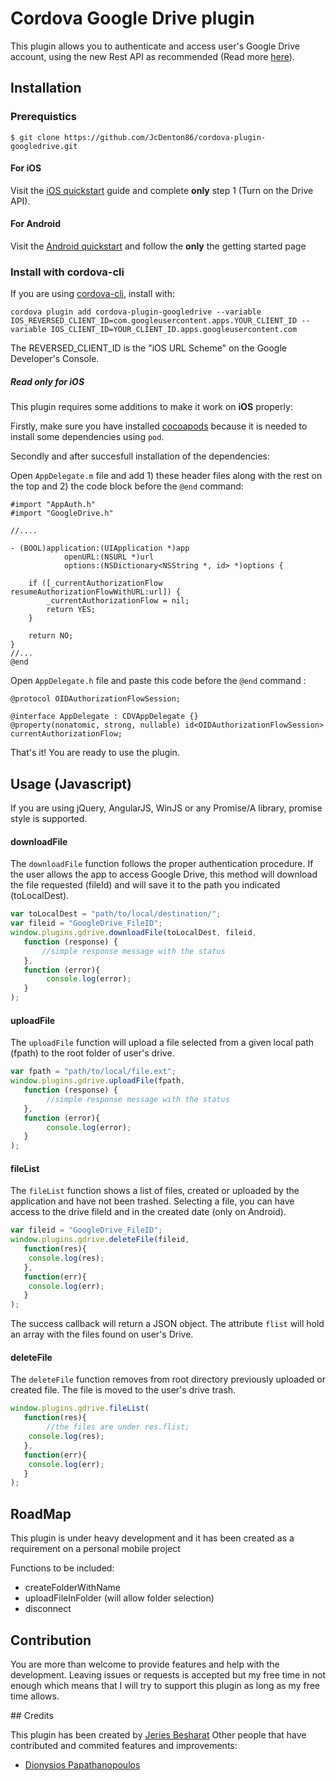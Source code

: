 # Cordova Google Drive plugin

This plugin allows you to authenticate and access user's Google Drive account, using the new Rest API as recommended (Read more [here](https://github.com/google/google-api-objectivec-client-for-rest)).

## Installation

### Prerequistics
``
$ git clone https://github.com/JcDenton86/cordova-plugin-googledrive.git
``

#### For iOS

Visit the [iOS quickstart](https://developers.google.com/drive/ios/quickstart) guide and complete __only__ step 1 (Turn on the Drive API).

#### For Android

Visit the [Android quickstart](https://developers.google.com/drive/android/get-started) and follow the __only__ the getting started page

### Install with cordova-cli

If you are using [cordova-cli](https://github.com/apache/cordova-cli), install
with:

    cordova plugin add cordova-plugin-googledrive --variable IOS_REVERSED_CLIENT_ID=com.googleusercontent.apps.YOUR_CLIENT_ID --variable IOS_CLIENT_ID=YOUR_CLIENT_ID.apps.googleusercontent.com
    
The REVERSED_CLIENT_ID is the "iOS URL Scheme" on the Google Developer's Console.

##### Read only for iOS

This plugin requires some additions to make it work on __iOS__ properly:

Firstly, make sure you have installed [cocoapods](https://cocoapods.org/) because it is needed to install some dependencies using `pod`. 

Secondly and after succesfull installation of the dependencies:

Open `AppDelegate.m` file and add 1) these header files along with the rest on the top and 2) the code block before the `@end` command:

```
#import "AppAuth.h"
#import "GoogleDrive.h"

//....

- (BOOL)application:(UIApplication *)app
            openURL:(NSURL *)url
            options:(NSDictionary<NSString *, id> *)options {
    
    if ([_currentAuthorizationFlow resumeAuthorizationFlowWithURL:url]) {
        _currentAuthorizationFlow = nil;
        return YES;
    }
    
    return NO;
}
//...
@end

```
Open `AppDelegate.h` file and paste this code before the `@end` command :
```
@protocol OIDAuthorizationFlowSession;

@interface AppDelegate : CDVAppDelegate {}
@property(nonatomic, strong, nullable) id<OIDAuthorizationFlowSession> currentAuthorizationFlow;

```

That's it! You are ready to use the plugin. 

## Usage (Javascript)

If you are using jQuery, AngularJS, WinJS or any Promise/A library, promise style is supported.

#### downloadFile

The `downloadFile` function follows the proper authentication procedure. If the user allows the app to access Google Drive, this method will download the file requested (fileId) and will save it to the path you indicated (toLocalDest).

```javascript
var toLocalDest = "path/to/local/destination/";
var fileid = "GoogleDrive_FileID";
window.plugins.gdrive.downloadFile(toLocalDest, fileid,
   function (response) {
       //simple response message with the status
   },
   function (error){
     	console.log(error);
   }
);
```

#### uploadFile

The `uploadFile` function will upload a file selected from a given local path (fpath) to the root folder of user's drive.

```javascript
var fpath = "path/to/local/file.ext";
window.plugins.gdrive.uploadFile(fpath,
   function (response) {
   		//simple response message with the status
   },
   function (error){
     	console.log(error);
   }
);
```

#### fileList

The `fileList` function shows a list of files, created or uploaded by the application and have not been trashed. Selecting a file, you can have access to the drive fileId and in the created date (only on Android).

```javascript
var fileid = "GoogleDrive_FileID";
window.plugins.gdrive.deleteFile(fileid,
   function(res){
	console.log(res);
   },
   function(err){
	console.log(err);
   }
);
```
The success callback will return a JSON object. The attribute `flist` will hold an array with the files found on user's Drive. 

#### deleteFile

The `deleteFile` function removes from root directory previously uploaded or created file. The file is moved to the user's drive trash.

```javascript
window.plugins.gdrive.fileList(
   function(res){
        //the files are under res.flist;
	console.log(res);
   },
   function(err){
	console.log(err);
   }
);
```

## RoadMap
This plugin is under heavy development and it has been created as a requirement on a personal mobile project

Functions to be included:

- createFolderWithName
- uploadFileInFolder (will allow folder selection)
- disconnect

## Contribution

You are more than welcome to provide features and help with the development.
Leaving issues or requests is accepted but my free time in not enough which means that I will try to support this plugin as long as my free time allows.  

## Credits

This plugin has been created by [Jeries Besharat](http://students.ceid.upatras.gr/~besarat)
Other people that have contributed and commited features and improvements:

* [Dionysios Papathanopoulos](https://se.linkedin.com/in/dionysios-papathanopoulos-1353a649)